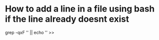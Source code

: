 # How to add a line in a file using bash if the line already doesnt exist
grep -qxF '<your-line>' <file> || echo '<your-line>' >> <file>
